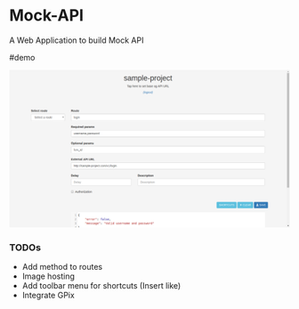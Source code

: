 # Mock-API

A Web Application to build Mock API

#demo

![screenshot.png](https://raw.githubusercontent.com/theapache64/Mock-API/master/screenshot.png)


### TODOs

- Add method to routes
- Image hosting
- Add toolbar menu for shortcuts (Insert like)
- Integrate GPix


